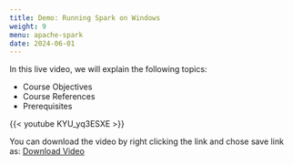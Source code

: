 ```yaml
---
title: Demo: Running Spark on Windows
weight: 9
menu: apache-spark
date: 2024-06-01
---
```


In this live video, we will explain the following topics:
- Course Objectives
- Course References
- Prerequisites

{{< youtube KYU_yq3ESXE >}}

You can download the video by right clicking the link and chose save link as: [Download Video](https://garage-education.s3.amazonaws.com/spark-course/Ch.04-09-Demo-Running-Spark-on-Windows.mp4)
